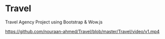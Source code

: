 # Travel
Travel Agency Project using Bootstrap & Wow.js

https://github.com/nouraan-ahmed/Travel/blob/master/Travel/video/v1.mp4
